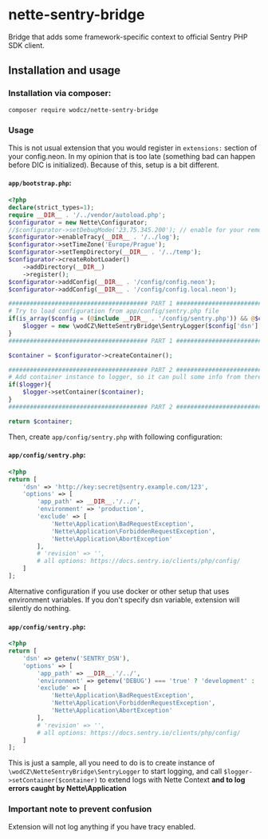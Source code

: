 # nette-sentry-bridge

Bridge that adds some framework-specific context to official Sentry PHP SDK client.

## Installation and usage

### Installation via composer:

```bash
composer require wodcz/nette-sentry-bridge
```

### Usage

This is not usual extension that you would register in `extensions:` section of your config.neon.
In my opinion that is too late (something bad can happen before DIC is initialized).
Because of this, setup is a bit different.

#### `app/bootstrap.php`: 
```php
<?php
declare(strict_types=1);
require __DIR__ . '/../vendor/autoload.php';
$configurator = new Nette\Configurator;
//$configurator->setDebugMode('23.75.345.200'); // enable for your remote IP
$configurator->enableTracy(__DIR__ . '/../log');
$configurator->setTimeZone('Europe/Prague');
$configurator->setTempDirectory(__DIR__ . '/../temp');
$configurator->createRobotLoader()
	->addDirectory(__DIR__)
	->register();
$configurator->addConfig(__DIR__ . '/config/config.neon');
$configurator->addConfig(__DIR__ . '/config/config.local.neon');

####################################### PART 1 #######################################
# Try to load configuration from app/config/sentry.php file
if(is_array($config = (@include __DIR__ . '/config/sentry.php')) && @$config['dsn']){
	$logger = new \wodCZ\NetteSentryBridge\SentryLogger($config['dsn'], @$config['options'] ?: []);
}
####################################### PART 1 #######################################

$container = $configurator->createContainer();

####################################### PART 2 #######################################
# Add container instance to logger, so it can pull some info from there.
if($logger){
	$logger->setContainer($container);
}
####################################### PART 2 #######################################

return $container;
```

Then, create `app/config/sentry.php` with following configuration:

#### `app/config/sentry.php`: 
```php
<?php
return [
	'dsn' => 'http://key:secret@sentry.example.com/123',
	'options' => [
		'app_path' => __DIR__.'/../',
		'environment' => 'production',
		'exclude' => [
			'Nette\Application\BadRequestException',
			'Nette\Application\ForbiddenRequestException',
			'Nette\Application\AbortException'
		],
		# 'revision' => '',
		# all options: https://docs.sentry.io/clients/php/config/
	]
];
```

Alternative configuration if you use docker or other setup that uses environment variables. If you don't specify dsn
variable, extension will silently do nothing. 

#### `app/config/sentry.php`: 
```php
<?php
return [
	'dsn' => getenv('SENTRY_DSN'),
	'options' => [
		'app_path' => __DIR__.'/../',
		'environment' => getenv('DEBUG') === 'true' ? 'development' : 'production',
		'exclude' => [
			'Nette\Application\BadRequestException',
			'Nette\Application\ForbiddenRequestException',
			'Nette\Application\AbortException'
		],
		# 'revision' => '',
		# all options: https://docs.sentry.io/clients/php/config/
	]
];
```

This is just a sample, all you need to do is to create instance of `\wodCZ\NetteSentryBridge\SentryLogger` 
to start logging, and call `$logger->setContainer($container)` to extend logs with Nette Context 
**and to log errors caught by Nette\Application**

### Important note to prevent confusion

Extension will not log anything if you have tracy enabled.

